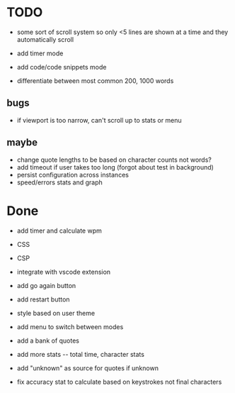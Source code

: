 # TODO

- some sort of scroll system so only <5 lines are shown at a time and they automatically scroll
- add timer mode

- add code/code snippets mode
- differentiate between most common 200, 1000 words

## bugs

- if viewport is too narrow, can't scroll up to stats or menu

## maybe

- change quote lengths to be based on character counts not words?
- add timeout if user takes too long (forgot about test in background)
- persist configuration across instances
- speed/errors stats and graph

# Done

- add timer and calculate wpm
- CSS
- CSP
- integrate with vscode extension
- add go again button
- add restart button
- style based on user theme
- add menu to switch between modes
- add a bank of quotes
- add more stats -- total time, character stats

- add "unknown" as source for quotes if unknown
- fix accuracy stat to calculate based on keystrokes not final characters
